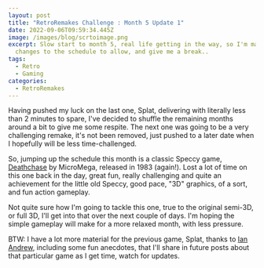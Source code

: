 ```yaml
---
layout: post
title: "RetroRemakes Challenge : Month 5 Update 1"
date: 2022-09-06T09:59:34.445Z
image: /images/blog/scrtoimage.png
excerpt: Slow start to month 5, real life getting in the way, so I'm making some
  changes to the schedule to allow, and give me a break..
tags:
  - Retro
  - Gaming
categories:
  - RetroRemakes
---
```

Having pushed my luck on the last one, Splat, delivering with literally less than 2 minutes to spare, I've decided to shuffle the remaining months around a bit to give me some respite. The next one was going to be a very challenging remake, it's not been removed, just pushed to a later date when I hopefully will be less time-challenged.

So, jumping up the schedule this month is a classic Speccy game, [Deathchase](https://spectrumcomputing.co.uk/entry/1303/ZX-Spectrum/Deathchase) by MicroMega, released in 1983 (again!). Lost a lot of time on this one back in the day, great fun, really challenging and quite an achievement for the little old Speccy, good pace, "3D" graphics, of a sort, and fun action gameplay. 

Not quite sure how I'm going to tackle this one, true to the original semi-3D, or full 3D, I'll get into that over the next couple of days. I'm hoping the simple gameplay will make for a more relaxed month, with less pressure.

BTW: I have a lot more material for the previous game, Splat, thanks to [Ian Andrew](https://www.ianandrew.com/), including some fun anecdotes, that I'll share in future posts about that particular game as I get time, watch for updates.